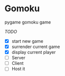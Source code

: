 # Gomoku
pygame gomoku game

*TODO*
- [x] start new game
- [x] surrender current game
- [x] display current player
- [ ] Server
- [ ] Client
- [ ] Host it
